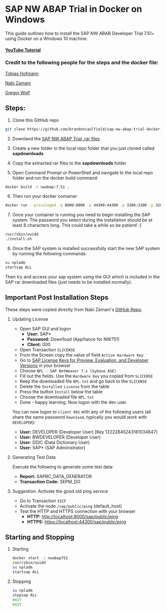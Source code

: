 # SAP NW ABAP Trial in Docker on Windows

This guide outlines how to install the SAP NW ABAB Developer Trial 7.51+ using Docker on a Windows 10 machine.

#### [YouTube Tutorial](https://youtu.be/fL4XkwB617w)


### Credit to the following people for the steps and the docker file:

[Tobias Hofmann](https://github.com/tobiashofmann/sap-nw-abap-docker)

[Nabi Zamani](https://github.com/nzamani/sap-nw-abap-trial-docker)

[Gregor Wolf](https://bitbucket.org/gregorwolf/dockernwabap750/src/25ca7d78266bef8ed41f1373801fd5e63e0b9552/Dockerfile?at=master&fileviewer=file-view-default)


## Steps:

1. Clone this GitHub repo

```sh
git clone https://github.com/brandoncaulfield/sap-nw-abap-trial-docker-windows

```

2. Downlaod the [SAP NW ABAP Trial .rar files](https://developers.sap.com/trials-downloads.html)

3. Create a new folder in the local repo folder that you just cloned called **sapdownloads**

4. Copy the extracted rar files to the **sapdownloads** folder

5. Open Command Prompt or PowerShell and navigate to the local repo folder and run the docker build command:

```sh
docker build -t nwabap:7.51 .
```

6. Then run your docker container

```sh
docker run --privileged -p 8000:8000 -p 44300:44300 -p 3300:3300 -p 3200:3200 -h vhcalnplci --name nwabap751 -it nwabap:7.51 /bin/bash
```

7. Once your container is running you need to begin installing the SAP system. The password you select during the installation should be at least 8 characters long. This could take a while so be patient! :)

```sh
/usr/sbin/uuidd
./install.sh
```

8. Once the SAP system is installed successfully start the new SAP system by running the following commands:

```sh
su npladm
startsap ALL
```

Then try and access your sap system using the GUI which is included in the SAP rar downloaded files (just needs to be installed normally).


## Important Post Installation Steps
These steps were copied directly from Nabi Zamani's [GitHub Repo](https://github.com/nzamani/sap-nw-abap-trial-docker).
1.  Updating License
    -   Open SAP GUI and logon
        -   **User:**  SAP*
        -   **Password:**  Down1oad (Appl1ance for NW751)
        -   **Client:**  000
    -   Open Transaction  `SLICENSE`
    -   From the Screen copy the value of field  `Active Hardware Key`
    -   Go to  [SAP License Keys for Preview, Evaluation, and Developer Versions](https://go.support.sap.com/minisap/#/minisap)  in your browser
    -   Choose  `NPL - SAP NetWeaver 7.x (Sybase ASE)`
    -   Fill out the fields. Use the  `Hardware Key`  you copied from  `SLICENSE`
    -   Keep the downloaded file  `NPL.txt`  and go back to the  `SLICENSE`
    -   Delete the  `Installed License`  from the table
    -   Press the button  `Install`  below the table
    -   Choose the downloaded file  `NPL.txt`
    -   Done - happy learning. Now logon with the dev user.
        
    
    You can now logon to  `client 001`  with any of the following users (all share the same password  `Down1oad`, typically you would work with  `DEVELOPER`):
    
    -   **User:**  DEVELOPER (Developer User) [Key 12222845243181034647]
    -   **User:**  BWDEVELOPER (Developer User)
    -   **User:**  DDIC (Data Dictionary User)
    -   **User:**  SAP* (SAP Administrator)
2.  Generating Test Data
    
    Execute the following to generate some test data:
    
    -   **Report:**  SAPBC_DATA_GENERATOR
    -   **Transaction Code:**  SEPM_DG
3.  Suggestion: Activate the good old ping service
    
    -   Go to Transaction  `SICF`
    -   Activate the node  `/sap/public/ping`  (default_host)
    -   Test the HTTP and HTTPS connection with your browser
        -   **HTTP:**  [http://localhost:8000/sap/public/ping](http://localhost:8000/sap/public/ping)
        -   **HTTPS:**  [https://localhost:44300/sap/public/ping](https://localhost:44300/sap/public/ping)

## Starting and Stopping

1. Starting 

    ```sh
    docker start -i nwabap752
    /usr/sbin/uuidd
    su npladm
    startsap ALL
    ```

1. Stopping 

    ```sh
    su npladm
    stopsap ALL
    exit
    exit
    ```
